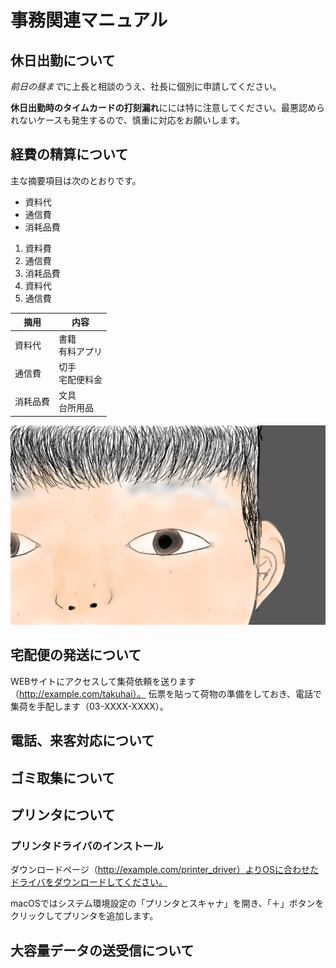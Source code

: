 # 事務関連マニュアル
## 休日出勤について
*前日の昼まで*に上長と相談のうえ、社長に個別に申請してください。

**休日出勤時のタイムカードの打刻漏れ**にには特に注意してください。最悪認められないケースも発生するので、慎重に対応をお願いします。


## 経費の精算について
主な摘要項目は次のとおりです。
- 資料代
- 通信費
- 消耗品費
1. 資料費
2. 通信費
3. 消耗品費
1. 資料代
1. 通信費

| 摘用 | 内容
|--|--
| 資料代| 書籍<br>有料アプリ 
| 通信費| 切手<br>宅配便料金 
| 消耗品費| 文具<br>台所用品

![かづき似顔絵イラスト](img/かづき.png)

## 宅配便の発送について
WEBサイトにアクセスして集荷依頼を送ります（http://example.com/takuhai）。
伝票を貼って荷物の準備をしておき、電話で集荷を手配します（03-XXXX-XXXX）。
## 電話、来客対応について

## ゴミ取集について
## プリンタについて
### プリンタドライバのインストール
ダウンロードページ（http://example.com/printer_driver）よりOSに合わせたドライバをダウンロードしてください。

macOSではシステム環境設定の「プリンタとスキャナ」を開き、「＋」ボタンをクリックしてプリンタを追加します。

## 大容量データの送受信について
